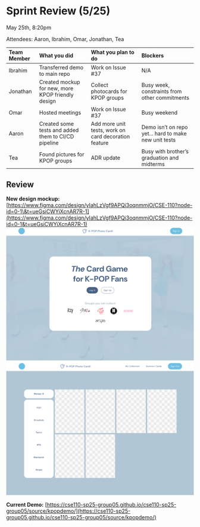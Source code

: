 # Sprint Review (5/25)

May 25th, 8:20pm

Attendees: Aaron, Ibrahim, Omar, Jonathan, Tea

| Team Member | What you did | What you plan to do | Blockers |
| :---- | :---- | :---- | :---- |
| Ibrahim | Transferred demo to main repo | Work on Issue \#37 | N/A |
| Jonathan | Created mockup for new, more KPOP friendly design | Collect photocards for KPOP groups | Busy week, constraints from other commitments |
| Omar | Hosted meetings | Work on Issue \#37 | Busy weekend |
| Aaron | Created some tests and added them to CI/CD pipeline | Add more unit tests, work on card decoration feature | Demo isn’t on repo yet... hard to make new unit tests |
| Tea | Found pictures for KPOP groups | ADR update | Busy with brother’s graduation and midterms |

## Review

**New design mockup:**  
[https://www.figma.com/design/yIahLzVgf9APQi3oqnmmjO/CSE-110?node-id=0-1\&t=ueGsiCWYiXcnAR7R-1](https://www.figma.com/design/yIahLzVgf9APQi3oqnmmjO/CSE-110?node-id=0-1&t=ueGsiCWYiXcnAR7R-1)  
![](images\jonathan_mockup1_5-25.png)
![](images\jonathan_mockup2_5-25.png)

**Current Demo:** [https://cse110-sp25-group05.github.io/cse110-sp25-group05/source/kpopdemo/](https://cse110-sp25-group05.github.io/cse110-sp25-group05/source/kpopdemo/)
